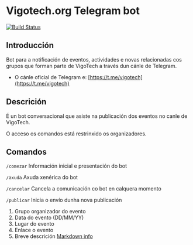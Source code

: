 # Vigotech.org Telegram bot

[![Build Status](https://travis-ci.org/alexhermida/vigotech-bot.svg?branch=master)](https://travis-ci.org/alexhermida/vigotech-bot)

## Introducción

Bot para a notificación de eventos, actividades e novas relacionadas cos grupos
que forman parte de VigoTech a través dun cánle de Telegram.

* O cánle oficial de Telegram e: [https://t.me/vigotech](https://t.me/vigotech)


## Descrición

É un bot conversacional que asiste na publicación dos eventos no canle de 
VigoTech.

O acceso os comandos está restrinxido os organizadores.

## Comandos


``
/comezar
``
    Información inicial e presentación do bot

``
/axuda
``
    Axuda xenérica do bot
  
``
/cancelar
``
    Cancela a comunicación co bot en calquera momento

``
/publicar
``
    Inicia o envío dunha nova publicación


1. Grupo organizador do evento
1. Data do evento (DD/MM/YY)
1. Lugar do evento
1. Enlace o evento
1. Breve descrición [Markdown info](https://core.telegram.org/bots/api#formatting-options)

